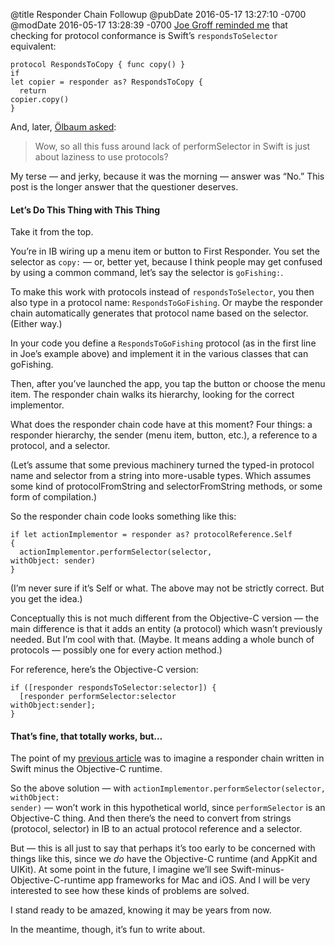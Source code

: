 @title Responder Chain Followup
@pubDate 2016-05-17 13:27:10 -0700
@modDate 2016-05-17 13:28:39 -0700
<a href="https://twitter.com/jckarter/status/731991024206123008">Joe Groff reminded me</a> that checking for protocol conformance is Swift’s `respondsToSelector` equivalent:

<code>protocol RespondsToCopy { func copy() }</code><br />
<code>if let copier = responder as? RespondsToCopy {</code><br />
<code>&nbsp;&nbsp;return copier.copy()</code><br />
<code>}</code>

And, later, <a href="https://twitter.com/oscherler/status/732564801763872768">Ölbaum asked</a>:

>Wow, so all this fuss around lack of performSelector in Swift is just about laziness to use protocols?

My terse — and jerky, because it was the morning — answer was “No.” This post is the longer answer that the questioner deserves.

#### Let’s Do This Thing with This Thing

Take it from the top.

You’re in IB wiring up a menu item or button to First Responder. You set the selector as `copy:` — or, better yet, because I think people may get confused by using a common command, let’s say the selector is `goFishing:`.

To make this work with protocols instead of `respondsToSelector`, you then also type in a protocol name: `RespondsToGoFishing`. Or maybe the responder chain automatically generates that protocol name based on the selector. (Either way.)

In your code you define a `RespondsToGoFishing` protocol (as in the first line in Joe’s example above) and implement it in the various classes that can goFishing.

Then, after you’ve launched the app, you tap the button or choose the menu item. The responder chain walks its hierarchy, looking for the correct implementor.

What does the responder chain code have at this moment? Four things: a responder hierarchy, the sender (menu item, button, etc.), a reference to a protocol, and a selector.

(Let’s assume that some previous machinery turned the typed-in protocol name and selector from a string into more-usable types. Which assumes some kind of protocolFromString and selectorFromString methods, or some form of compilation.)

So the responder chain code looks something like this:

<code>if let actionImplementor = responder as? protocolReference.Self {</code><br />
<code>&nbsp;&nbsp;actionImplementor.&#8203;performSelector&#8203;(selector, withObject: sender)</code><br />
<code>}</code>

(I’m never sure if it’s Self or what. The above may not be strictly correct. But you get the idea.)

Conceptually this is not much different from the Objective-C version — the main difference is that it adds an entity (a protocol) which wasn’t previously needed. But I’m cool with that. (Maybe. It means adding a whole bunch of protocols — possibly one for every action method.)

For reference, here’s the Objective-C version:

<code>if ([responder respondsToSelector:selector]) {</code><br />
<code>&nbsp;&nbsp;[responder performSelector:selector withObject:sender];</code><br />
<code>}</code>

#### That’s fine, that totally works, but…

The point of my <a href="http://inessential.com/2016/05/15/a_hypothetical_responder_chain_written_i">previous article</a> was to imagine a responder chain written in Swift minus the Objective-C runtime.

So the above solution — with <code>actionImplementor.&#8203;performSelector&#8203;(selector, withObject: sender)</code> — won’t work in this hypothetical world, since `performSelector` is an Objective-C thing. And then there’s the need to convert from strings (protocol, selector) in IB to an actual protocol reference and a selector.

But — this is all just to say that perhaps it’s too early to be concerned with things like this, since we *do* have the Objective-C runtime (and AppKit and UIKit). At some point in the future, I imagine we’ll see Swift-minus-Objective-C-runtime app frameworks for Mac and iOS. And I will be very interested to see how these kinds of problems are solved.

I stand ready to be amazed, knowing it may be years from now.

In the meantime, though, it’s fun to write about.
